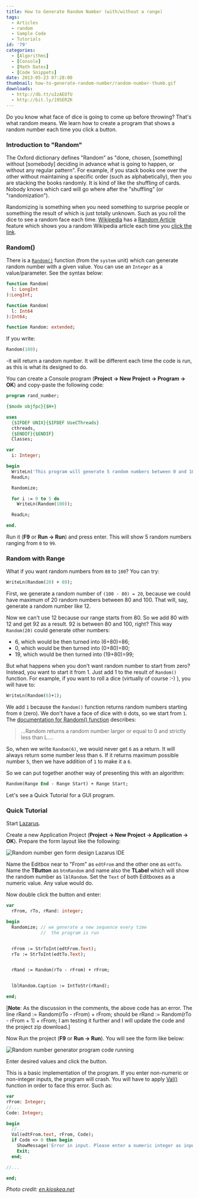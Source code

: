 ```yaml
---
title: How to Generate Random Number (with/without a range)
tags:
  - Articles
  - random
  - Sample Code
  - Tutorials
id: '79'
categories:
  - [Algorithms]
  - [Console]
  - [Math Dates]
  - [Code Snippets]
date: 2013-05-23 07:28:00
thumbnail: how-to-generate-random-number/random-number-thumb.gif
downloads:
  - http://db.tt/uIzAEOfU
  - http://bit.ly/195ERZK
---
```


Do you know what face of dice is going to come up before throwing? That's what random means. We learn how to create a program that shows a random number each time you click a button.
<!-- more -->


### Introduction to "Random"

The Oxford dictionary defines "Random" as "done, chosen, \[something\] without \[somebody\] deciding in advance what is going to happen, or without any regular pattern". For example, if you stack books one over the other without maintaining a specific order (such as alphabetically), then you are stacking the books randomly. It is kind of like the shuffling of cards. Nobody knows which card will go where after the "shuffling" (or "randomization").

Randomizing is something when you need something to surprise people or something the result of which is just totally unknown. Such as you roll the dice to see a random face each time. [Wikipedia](http://www.wikipedia.org/) has a [Random Article](http://en.wikipedia.org/wiki/Special:Random) feature which shows you a random Wikipedia article each time you [click the link](http://en.wikipedia.org/wiki/Special:Random).


### Random()

There is a [`Random()`](http://lazarus-ccr.sourceforge.net/docs/rtl/system/random.html) function (from the `system` unit) which can generate random number with a given value. You can use an `Integer` as a value/parameter. See the syntax below:

```pascal
function Random(
  l: LongInt
):LongInt;

function Random(
  l: Int64
):Int64;

function Random: extended;
```

If you write:

```pascal
Random(100);
```

\-it will return a random number. It will be different each time the code is run, as this is what its designed to do.

You can create a Console program (**Project -> New Project -> Program -> OK**) and copy-paste the following code:

```pascal
program rand_number;

{$mode objfpc}{$H+}

uses
  {$IFDEF UNIX}{$IFDEF UseCThreads}
  cthreads,
  {$ENDIF}{$ENDIF}
  Classes;

var
  i: Integer;

begin
  WriteLn('This program will generate 5 random numbers between 0 and 100');
  ReadLn;

  Randomize;

  for i := 0 to 5 do
    WriteLn(Random(100));

  ReadLn;

end.
```

Run it (**F9** or **Run -> Run**) and press enter. This will show 5 random numbers ranging from `0` to `99`.


### Random with Range

What if you want random numbers from `80` to `100`? You can try:

```pascal
WriteLn(Random(20) + 80);
```

First, we generate a random number of `(100 - 80) = 20`, because we could have maximum of 20 random numbers between 80 and 100. That will, say, generate a random number like 12.

Now we can't use 12 because our range starts from 80. So we add 80 with 12 and get 92 as a result. 92 is between 80 and 100, right? This way `Random(20)` could generate other numbers:

- 6, which would be then turned into (6+80)=86;
- 0, which would be then turned into (0+80)=80;
- 19, which would be then turned into (19+80)=99;

But what happens when you don't want random number to start from zero? Instead, you want to start it from 1. Just add 1 to the result of `Random()` function. For example, if you want to roll a dice (virtually of course :-) ), you will have to:

```pascal
WriteLn(Random(6)+1);
```

We add `1` because the `Random()` function returns random numbers starting from `0` (zero). We don't have a face of dice with `0` dots, so we start from `1`. The [documentation for Random() function](http://lazarus-ccr.sourceforge.net/docs/rtl/system/random.html) describes:

> ...Random returns a random number larger or equal to 0 and strictly less than L....

So, when we write `Random(6)`, we would never get `6` as a return. It will always return some number less than `6`. If it returns maximum possible number `5`, then we have addition of `1` to make it a `6`.

So we can put together another way of presenting this with an algorithm:

```pascal
Random(Range End - Range Start) + Range Start;
```

Let's see a Quick Tutorial for a GUI program.


### Quick Tutorial

Start [Lazarus](https://lazarus-ide.org).

Create a new Application Project (**Project -> New Project -> Application -> OK**). Prepare the form layout like the following:


![Random number gen form design Lazarus IDE](how-to-generate-random-number/rand-layout.gif "Random number gen form design Lazarus IDE")


Name the Editbox near to "From" as `edtFrom` and the other one as `edtTo`. Name the **TButton** as `btnRandom` and name also the **TLabel** which will show the random number as `lblRandom`. Set the `Text` of both Editboxes as a numeric value. Any value would do.

Now double click the button and enter:

```pascal
var
  rFrom, rTo, rRand: integer;

begin
  Randomize; // we generate a new sequence every time
             //  the program is run


  rFrom := StrToInt(edtFrom.Text);
  rTo := StrToInt(edtTo.Text);


  rRand := Random(rTo - rFrom) + rFrom;


  lblRandom.Caption := IntToStr(rRand);

end;
```

\[**Note**: As the discussion in the comments, the above code has an error. The line rRand := Random(rTo - rFrom) + rFrom; should be rRand := Random(rTo - rFrom + 1) + rFrom; I am testing it further and I will update the code and the project zip download.\]

Now Run the project (**F9** or **Run -> Run**). You will see the form like below:


![Random number generator program code running](how-to-generate-random-number/random-number-generator.gif "Random number generator program code running")


Enter desired values and click the button.

This is a basic implementation of the program. If you enter non-numeric or non-integer inputs, the program will crash. You will have to apply [Val()](http://lazarus-ccr.sourceforge.net/docs/rtl/system/val.html) function in order to face this error. Such as:

```pascal
var
rFrom: Integer;
//...
Code: Integer;

begin
  //...
  Val(edtFrom.text, rFrom, Code);
  if Code <> 0 then begin
    ShowMessage('Error in input. Please enter a numeric integer as input.');
    Exit;
  end;

//...

end;
```

_Photo credit: [en.kioskea.net](http://static.commentcamarche.net/en.kioskea.net/faq/images/0-tgQcgNyu-asdg-s-.png)_
